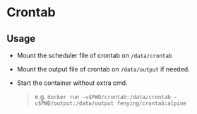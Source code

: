 # Crontab

## Usage

- Mount the scheduler file of crontab on `/data/crontab`
- Mount the output file of crontab on `/data/output` if needed.
- Start the container without extra cmd.

    > e.g. `docker run -v$PWD/crontab:/data/crontab -v$PWD/output:/data/output fenying/crontab:alpine`
